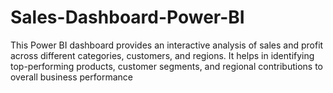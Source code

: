 # Sales-Dashboard-Power-BI
This Power BI dashboard provides an interactive analysis of sales and profit across different categories, customers, and regions. It helps in identifying top-performing products, customer segments, and regional contributions to overall business performance
